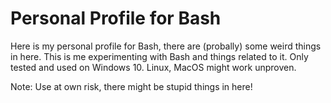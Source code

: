 # Personal Profile for Bash
Here is my personal profile for Bash, there are (probally) some weird things in here. This is me experimenting with Bash and things related to it.
Only tested and used on Windows 10. Linux, MacOS might work unproven.

Note: Use at own risk, there might be stupid things in here!
